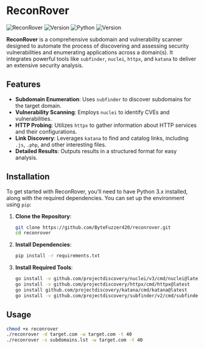 # **ReconRover**

![ReconRover](https://img.shields.io/github/license/ByteFuzzer420/reconrover?color=blue&style=for-the-badge) ![Version](https://img.shields.io/github/v/tag/ByteFuzzer420/reconrover?color=blue&style=for-the-badge)
![Python](https://img.shields.io/badge/Python-3.x-blue?style=for-the-badge&logo=python&logoColor=white)
![Version](https://img.shields.io/badge/version-5.0.0-green?style=for-the-badge)


**ReconRover** is a comprehensive subdomain and vulnerability scanner designed to automate the process of discovering and assessing security vulnerabilities and enumerating applications across a domain(s). It integrates powerful tools like `subfinder`, `nuclei`, `httpx`, and `katana` to deliver an extensive security analysis.

## **Features**

- **Subdomain Enumeration**: Uses `subfinder` to discover subdomains for the target domain.
- **Vulnerability Scanning**: Employs `nuclei` to identify CVEs and vulnerabilities.
- **HTTP Probing**: Utilizes `httpx` to gather information about HTTP services and their configurations.
- **Link Discovery**: Leverages `katana` to find and catalog links, including `.js`, `.php`, and other interesting files.
- **Detailed Results**: Outputs results in a structured format for easy analysis.

## **Installation**

To get started with ReconRover, you’ll need to have Python 3.x installed, along with the required dependencies. You can set up the environment using `pip`:

1. **Clone the Repository**:

   ```bash
   git clone https://github.com/ByteFuzzer420/reconrover.git
   cd reconrover
   ```

2. **Install Dependencies**:

   ```bash
   pip install -r requirements.txt
   ```

3. **Install Required Tools**:
   
   ```bash
   go install -v github.com/projectdiscovery/nuclei/v3/cmd/nuclei@latest
   go install -v github.com/projectdiscovery/httpx/cmd/httpx@latest
   go install github.com/projectdiscovery/katana/cmd/katana@latest
   go install -v github.com/projectdiscovery/subfinder/v2/cmd/subfinder@latest
   ```

## Usage

```bash
chmod +x reconrover
./reconrover -d target.com -w target.com -t 40
./reconrover -s subdomains.lst -w target.com -t 40
```
